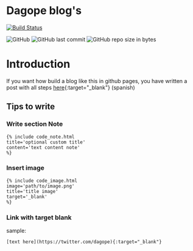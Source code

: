 # Dagope blog's 
[![Build Status](https://travis-ci.com/dagope/dagope.github.io.svg?branch=master)](https://travis-ci.com/dagope/dagope.github.io)

![GitHub](https://img.shields.io/github/license/dagope/dagope.github.io.svg)
![GitHub last commit](https://img.shields.io/github/last-commit/dagope/dagope.github.io.svg)
![GitHub repo size in bytes](https://img.shields.io/github/repo-size/dagope/dagope.github.io.svg)

# Introduction

If you want how build a blog like this in github pages, you have written a post with all steps [here](https://dagope.github.io/2017/10/04/comenzando-blog-creando-entorno/){:target="_blank"} (spanish)


## Tips to write

### Write section Note
```
{% include code_note.html 
title='optional custom title'
content='text content note' 
%}
```
### Insert image
```
{% include code_image.html 
image='path/to/image.png'
title='title image'
target='_blank'
%}
```

### Link with target blank
sample: 
```
[text here](https://twitter.com/dagope){:target="_blank"}
```